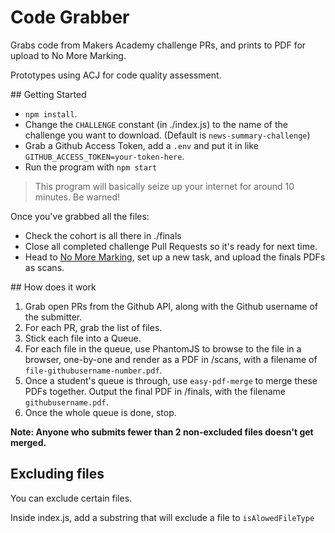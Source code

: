 # Code Grabber

Grabs code from Makers Academy challenge PRs, and prints to PDF for upload to No More Marking.

Prototypes using ACJ for code quality assessment.

## Getting Started

- `npm install`. 
- Change the `CHALLENGE` constant (in ./index.js) to the name of the challenge you want to download. (Default is `news-summary-challenge`)
- Grab a Github Access Token, add a `.env` and put it in like `GITHUB_ACCESS_TOKEN=your-token-here`.
- Run the program with `npm start`

> This program will basically seize up your internet for around 10 minutes. Be warned!

Once you've grabbed all the files:

- Check the cohort is all there in ./finals
- Close all completed challenge Pull Requests so it's ready for next time.
- Head to [No More Marking](https://www.nomoremarking.com/), set up a new task, and upload the finals PDFs as scans.

## How does it work

1. Grab open PRs from the Github API, along with the Github username of the submitter.
2. For each PR, grab the list of files.
3. Stick each file into a Queue.
4. For each file in the queue, use PhantomJS to browse to the file in a browser, one-by-one and render as a PDF in /scans, with a filename of `file-githubusername-number.pdf`.
5. Once a student's queue is through, use `easy-pdf-merge` to merge these PDFs together. Output the final PDF in /finals, with the filename `githubusername.pdf`.
6. Once the whole queue is done, stop.

**Note: Anyone who submits fewer than 2 non-excluded files doesn't get merged.**

## Excluding files

You can exclude certain files.

Inside index.js, add a substring that will exclude a file to `isAlowedFileType`